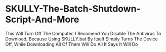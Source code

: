 # SKULLY-The-Batch-Shutdown-Script-And-More
This Will Turn Off The Computer, I Recomend You Disable The Antivirus To Download, Because Using SKULLY.bat By Itself Simply Turns The Device Off, While Downloading All Of Them Will Do All It Says It Will Do
